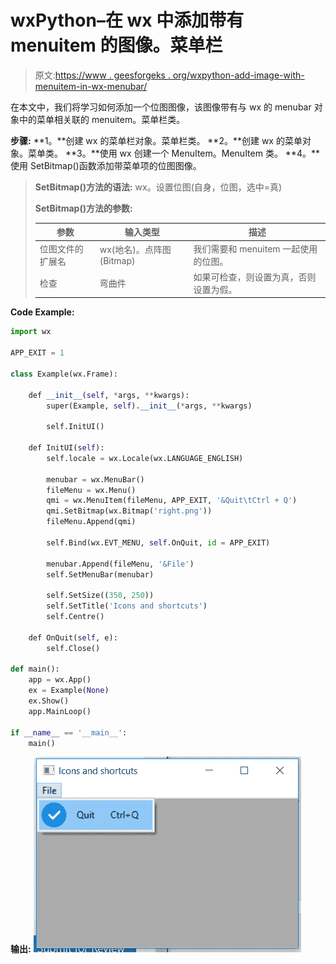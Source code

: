 # wxPython–在 wx 中添加带有 menuitem 的图像。菜单栏

> 原文:[https://www . geesforgeks . org/wxpython-add-image-with-menuitem-in-wx-menubar/](https://www.geeksforgeeks.org/wxpython-add-image-with-menuitem-in-wx-menubar/)

在本文中，我们将学习如何添加一个位图图像，该图像带有与 wx 的 menubar 对象中的菜单相关联的 menuitem。菜单栏类。

**步骤:**
**1。**创建 wx 的菜单栏对象。菜单栏类。
**2。**创建 wx 的菜单对象。菜单类。
**3。**使用 wx 创建一个 MenuItem。MenuItem 类。
**4。**使用 SetBitmap()函数添加带菜单项的位图图像。

> **SetBitmap()方法的语法:** wx。设置位图(自身，位图，选中=真)
> 
> **SetBitmap()方法的参数:**
> 
> | 参数 | 输入类型 | 描述 |
> | --- | --- | --- |
> | 位图文件的扩展名 | wx(地名)。点阵图(Bitmap) | 我们需要和 menuitem 一起使用的位图。 |
> | 检查 | 弯曲件 | 如果可检查，则设置为真，否则设置为假。 |

**Code Example:**

```py
import wx

APP_EXIT = 1

class Example(wx.Frame):

    def __init__(self, *args, **kwargs):
        super(Example, self).__init__(*args, **kwargs)

        self.InitUI()

    def InitUI(self):
        self.locale = wx.Locale(wx.LANGUAGE_ENGLISH)

        menubar = wx.MenuBar()
        fileMenu = wx.Menu()
        qmi = wx.MenuItem(fileMenu, APP_EXIT, '&Quit\tCtrl + Q')
        qmi.SetBitmap(wx.Bitmap('right.png'))
        fileMenu.Append(qmi)

        self.Bind(wx.EVT_MENU, self.OnQuit, id = APP_EXIT)

        menubar.Append(fileMenu, '&File')
        self.SetMenuBar(menubar)

        self.SetSize((350, 250))
        self.SetTitle('Icons and shortcuts')
        self.Centre()

    def OnQuit(self, e):
        self.Close()

def main():
    app = wx.App()
    ex = Example(None)
    ex.Show()
    app.MainLoop()

if __name__ == '__main__':
    main()
```

**输出:**
![](img/2945df6a7a331b8ad6490cc87cfaa5c3.png)